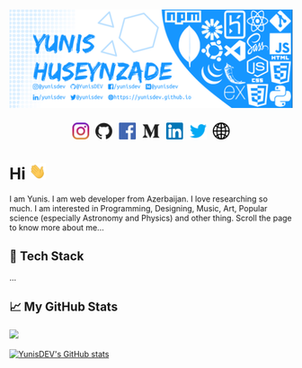 # [![yunis huseynzade header](https://raw.githubusercontent.com/YunisDEV/YunisDEV/master/assets/banner.png)](https://yunisdev.github.io)

<p align='center'>
    <!-- Instagram -->
    <a href="https://www.instagram.com/yunisdev/"><img height="30" src="https://raw.githubusercontent.com/YunisDEV/YunisDEV/master/assets/instagram.svg"></a>&nbsp;&nbsp;
    <!-- GitHub -->
    <a href="https://github.com/YunisDEV"><img height="30" src="https://raw.githubusercontent.com/YunisDEV/YunisDEV/master/assets/github.svg"></a>&nbsp;&nbsp;
    <!-- Facebook -->
    <a href="https://www.facebook.com/yunisdev"><img height="30" src="https://raw.githubusercontent.com/YunisDEV/YunisDEV/master/assets/facebook.svg"></a>&nbsp;&nbsp;
    <!-- Medium -->
    <a href="https://medium.com/@yunisdev"><img height="30" src="https://raw.githubusercontent.com/YunisDEV/YunisDEV/master/assets/medium.svg"></a>&nbsp;&nbsp;
    <!-- Linkedin -->
    <a href="https://www.linkedin.com/in/yunisdev/"><img height="30" src="https://raw.githubusercontent.com/YunisDEV/YunisDEV/master/assets/linkedin.svg"></a>&nbsp;&nbsp;
    <!-- Twitter -->
    <a href="https://twitter.com/yunisdev"><img height="30" src="https://raw.githubusercontent.com/YunisDEV/YunisDEV/master/assets/twitter.svg"></a>&nbsp;&nbsp;
    <!-- Web -->
    <a href="https://yunisdev.github.io"><img height="30" src="https://raw.githubusercontent.com/YunisDEV/YunisDEV/master/assets/web.svg"></a>
</p>

# Hi <img src="https://raw.githubusercontent.com/YunisDEV/YunisDEV/master/assets/wave.gif" width="30px">

I am Yunis. I am web developer from Azerbaijan. I love researching so much. I am interested in Programming, Designing, Music, Art, Popular science (especially Astronomy and Physics) and other thing.
Scroll the page to know more about me...

## 🔧 Tech Stack
...

## &#x1f4c8; My GitHub Stats

<a href="https://github.com/YunisDEV/YunisDEV">
  <img align="center" src="https://github-readme-stats.vercel.app/api/top-langs/?username=YunisDEV" />
</a><br><br>
<a href="https://github.com/YunisDEV">
  <img align="center" src="https://github-readme-stats.vercel.app/api?username=YunisDEV&show_icons=true" alt="YunisDEV's GitHub stats" />
</a>
